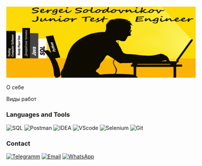 ![Header](https://github.com/SGsolod/sgsolod/blob/main/assets/header.jpg)

О себе

Виды работ

### Languages and Tools
![SQL](https://img.shields.io/badge/-SQL-585858?style=for-the-badge&logo=MySQL)
![Postman](https://img.shields.io/badge/-Postman-585858?style=for-the-badge&logo=postman)
![IDEA](https://img.shields.io/badge/-IntelliJ_IDEA-585858?style=for-the-badge&logo=intellij-idea)
![VScode](https://img.shields.io/badge/-VS_Code-585858?style=for-the-badge&logo=visual-studio&logoColor=00a8f3)
![Selenium](https://img.shields.io/badge/-Selenium-585858?style=for-the-badge&logo=selenium)
![Git](https://img.shields.io/badge/-Git_Bash-585858?style=for-the-badge&logo=git)

### Contact
[![Telegramm](https://img.shields.io/badge/-telegramm-585858?style=for-the-badge&logo=telegram)](https://t.me/solodovnikov_sergei)
[![Email](https://img.shields.io/badge/-email-585858?style=for-the-badge&logo=Gmail)](https://sergeisolodovnikov0@gmail.com)
[![WhatsApp](https://img.shields.io/badge/WhatsApp-585858?style=for-the-badge&logo=whatsapp&logoColor=25D366)](https://wa.me/79034589610)